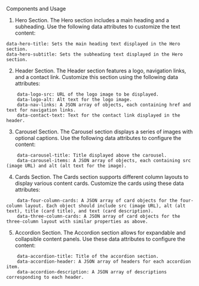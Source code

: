 Components and Usage

1. Hero Section.
The Hero section includes a main heading and a subheading. Use the following data attributes to customize the text content:

<div id="hero-container" 
     data-hero-title="Hero Text" 
     data-hero-subtitle="Sub Hero Text Sentence">
</div>

    data-hero-title: Sets the main heading text displayed in the Hero section.
    data-hero-subtitle: Sets the subheading text displayed in the Hero section.


2. Header Section.
The Header section features a logo, navigation links, and a contact link. Customize this section using the following data attributes:

<div id="header-placeholder" 
     data-logo-src="PATH TO LOGO"
     data-logo-alt="New Logo Alt Text"
     data-nav-links='[
        {"href": "#home", "text": "HOME"},
        {"href": "#about", "text": "ABOUT"},
        {"href": "#service", "text": "SERVICE"},
        {"href": "#contact", "text": "CONTACT"},
        {"href": "#contact", "text": "HELLO"}
     ]'
     data-contact-text="GET IN TOUCH">
</div>

        data-logo-src: URL of the logo image to be displayed.
        data-logo-alt: Alt text for the logo image.
        data-nav-links: A JSON array of objects, each containing href and text for navigation links.
        data-contact-text: Text for the contact link displayed in the header.


3. Carousel Section.
The Carousel section displays a series of images with optional captions. Use the following data attributes to configure the content:

<div id="carousel-container" 
     data-carousel-title="Carousel"
     data-carousel-items='[
        {"src": "/ASSETS/carousel-item1.png", "alt": "Item 1"},
        {"src": "/ASSETS/carousel-item2.png", "alt": "Item 2"},
        {"src": "/ASSETS/carousel-item3.png", "alt": "Item 3"}
     ]'>
</div>

        data-carousel-title: Title displayed above the carousel.
        data-carousel-items: A JSON array of objects, each containing src (image URL) and alt (alt text for the image).


4. Cards Section.
The Cards section supports different column layouts to display various content cards. Customize the cards using these data attributes:

<div id="cards-placeholder"
     data-four-column-cards='[
        {"src":"/ASSETS/card-4col-img1@2x.png", "alt":"Card Image 1", "title":"Card Title 1", "text":"Card description 1"},
        {"src":"/ASSETS/card-4col-img2@2x.png", "alt":"Card Image 2", "title":"Card Title 2", "text":"Card description 2"},
        {"src":"/ASSETS/card-4col-img3@2x.png", "alt":"Card Image 3", "title":"Card Title 3", "text":"Card description 3"},
        {"src":"/ASSETS/card-4col-img4@2x.png", "alt":"Card Image 4", "title":"Card Title 4", "text":"Card description 4"}
     ]'
     data-three-column-cards='[
        {"src":"/ASSETS/card-3col-img1@2x.png", "alt":"Card Image 5", "title":"Card Title 5", "text":"Card description 5"},
        {"src":"/ASSETS/card-3col-img2@2x.png", "alt":"Card Image 6", "title":"Card Title 6", "text":"Card description 6"},
        {"src":"/ASSETS/card-3col-img3@2x.png", "alt":"Card Image 7", "title":"Card Title 7", "text":"Card description 7"}
     ]'>
</div>

        data-four-column-cards: A JSON array of card objects for the four-column layout. Each object should include src (image URL), alt (alt text), title (card title), and text (card description).
        data-three-column-cards: A JSON array of card objects for the three-column layout with similar properties as above.


5. Accordion Section.
The Accordion section allows for expandable and collapsible content panels. Use these data attributes to configure the content:

<div id="accordion-placeholder"
     data-accordion-title="Updated Accordion Title"
     data-accordion-header='["Updated Title 1", "Updated Title 2", "Updated Title 3"]'
     data-accordion-description='["Updated description 1", "Updated description 2"]'>
</div>

        data-accordion-title: Title of the accordion section.
        data-accordion-header: A JSON array of headers for each accordion item.
        data-accordion-description: A JSON array of descriptions corresponding to each header.

